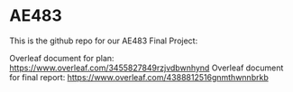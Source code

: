 # AE483
This is the github repo for our AE483 Final Project:

Overleaf document for plan: https://www.overleaf.com/3455827849rzjvdbwnhynd
Overleaf document for final report: https://www.overleaf.com/4388812516gnmthwnnbrkb
